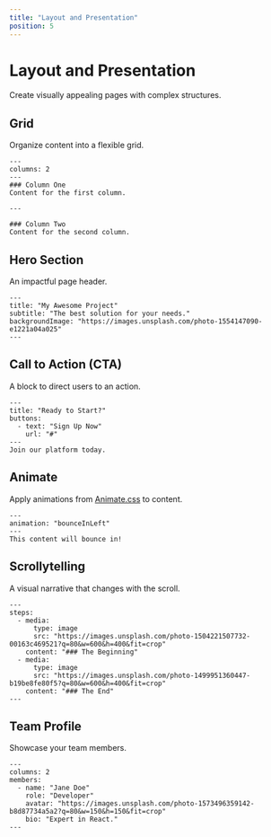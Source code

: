 ```yaml
---
title: "Layout and Presentation"
position: 5
---
```


# Layout and Presentation

Create visually appealing pages with complex structures.

## Grid
Organize content into a flexible grid.
```grid
---
columns: 2
---
### Column One
Content for the first column.

---

### Column Two
Content for the second column.
```

## Hero Section
An impactful page header.
```hero-section
---
title: "My Awesome Project"
subtitle: "The best solution for your needs."
backgroundImage: "https://images.unsplash.com/photo-1554147090-e1221a04a025"
---
```

## Call to Action (CTA)
A block to direct users to an action.
```cta
---
title: "Ready to Start?"
buttons:
  - text: "Sign Up Now"
    url: "#"
---
Join our platform today.
```

## Animate
Apply animations from [Animate.css](https://animate.style/) to content.
```animate
---
animation: "bounceInLeft"
---
This content will bounce in!
```

## Scrollytelling
A visual narrative that changes with the scroll.
```scrollytelling
---
steps:
  - media:
      type: image
      src: "https://images.unsplash.com/photo-1504221507732-00163c469521?q=80&w=600&h=400&fit=crop"
    content: "### The Beginning"
  - media:
      type: image
      src: "https://images.unsplash.com/photo-1499951360447-b19be8fe80f5?q=80&w=600&h=400&fit=crop"
    content: "### The End"
---
```

## Team Profile
Showcase your team members.
```team-profile
---
columns: 2
members:
  - name: "Jane Doe"
    role: "Developer"
    avatar: "https://images.unsplash.com/photo-1573496359142-b8d87734a5a2?q=80&w=150&h=150&fit=crop"
    bio: "Expert in React."
---
```
